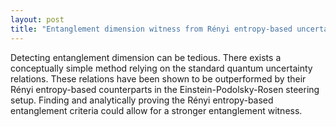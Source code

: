 ```yaml
---
layout: post
title: "Entanglement dimension witness from Rényi entropy-based uncertainty relations and few measurements."
---
```


Detecting entanglement dimension can be tedious. There exists a conceptually simple method relying on the standard quantum uncertainty relations. These relations have been shown to be outperformed by their Rényi entropy-based counterparts in the Einstein-Podolsky-Rosen steering setup. Finding and analytically proving the Rényi entropy-based entanglement criteria could allow for a stronger entanglement witness.
